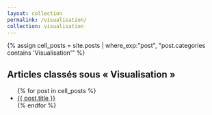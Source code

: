 ```yaml
---
layout: collection
permalink: /visualisation/
collection: visualisation
---
```


{% assign cell_posts = site.posts | where_exp:"post", "post.categories contains 'Visualisation'" %}

<h2>Articles classés sous « Visualisation »</h2>
<ul>
  {% for post in cell_posts %}
    <li>
      <a href="{{ site.baseurl }}{{ post.url }}">{{ post.title }}</a>
    </li>
  {% endfor %}
</ul>